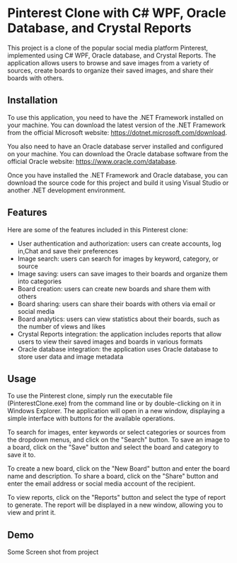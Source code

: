# Pinterest Clone with C# WPF, Oracle Database, and Crystal Reports

This project is a clone of the popular social media platform Pinterest, implemented using C# WPF, Oracle database, and Crystal Reports. The application allows users to browse and save images from a variety of sources, create boards to organize their saved images, and share their boards with others.

## Installation

To use this application, you need to have the .NET Framework installed on your machine. You can download the latest version of the .NET Framework from the official Microsoft website: https://dotnet.microsoft.com/download.

You also need to have an Oracle database server installed and configured on your machine. You can download the Oracle database software from the official Oracle website: https://www.oracle.com/database.

Once you have installed the .NET Framework and Oracle database, you can download the source code for this project and build it using Visual Studio or another .NET development environment.

## Features

Here are some of the features included in this Pinterest clone:

- User authentication and authorization: users can create accounts, log in,Chat and save their preferences
- Image search: users can search for images by keyword, category, or source
- Image saving: users can save images to their boards and organize them into categories
- Board creation: users can create new boards and share them with others
- Board sharing: users can share their boards with others via email or social media
- Board analytics: users can view statistics about their boards, such as the number of views and likes
- Crystal Reports integration: the application includes reports that allow users to view their saved images and boards in various formats
- Oracle database integration: the application uses Oracle database to store user data and image metadata

## Usage

To use the Pinterest clone, simply run the executable file (PinterestClone.exe) from the command line or by double-clicking on it in Windows Explorer. The application will open in a new window, displaying a simple interface with buttons for the available operations.

To search for images, enter keywords or select categories or sources from the dropdown menus, and click on the "Search" button. To save an image to a board, click on the "Save" button and select the board and category to save it to.

To create a new board, click on the "New Board" button and enter the board name and description. To share a board, click on the "Share" button and enter the email address or social media account of the recipient.

To view reports, click on the "Reports" button and select the type of report to generate. The report will be displayed in a new window, allowing you to view and print it.

## Demo
Some Screen shot from project
